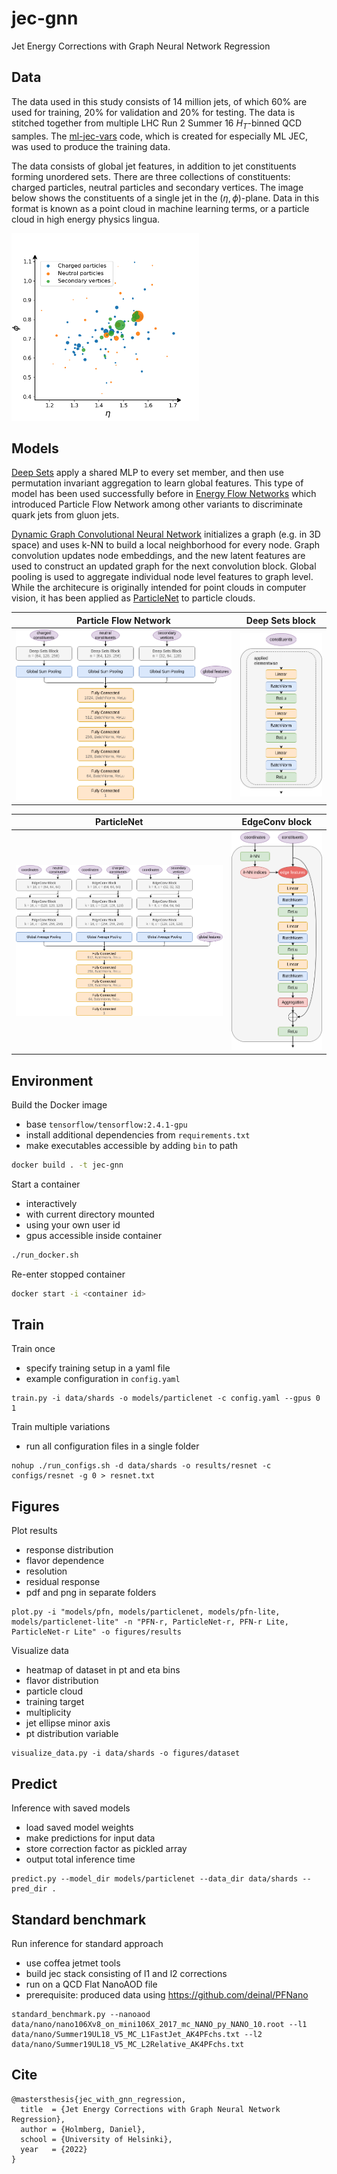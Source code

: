 # jec-gnn

Jet Energy Corrections with Graph Neural Network Regression

## Data

The data used in this study consists of 14 million jets, of which 60% are used for training, 20% for validation and 20% for testing. The data is stitched together from multiple LHC Run 2 Summer 16 $H_T$-binned QCD samples. The [ml-jec-vars](https://gitlab.cern.ch/dholmber/ml-jec-vars) code, which is created for especially ML JEC, was used to produce the training data.

The data consists of global jet features, in addition to jet constituents forming unordered sets. There are three collections of constituents: charged particles, neutral particles and secondary vertices. The image below shows the constituents of a single jet in the ($\eta, \phi$)-plane. Data in this format is known as a point cloud in machine learning terms, or a particle cloud in high energy physics lingua.

<img src="figures/dataset/png/particle_cloud.png" width="300px">

## Models

[Deep Sets](http://arxiv.org/abs/1703.06114) apply a shared MLP to every set member, and then use permutation invariant aggregation to learn global features. This type of model has been used successfully before in [Energy Flow Networks](http://arxiv.org/abs/1810.05165) which introduced Particle Flow Network among other variants to discriminate quark jets from gluon jets.

[Dynamic Graph Convolutional Neural Network](https://arxiv.org/abs/1801.07829) initializes a graph (e.g. in 3D space) and uses k-NN to build a local neighborhood for every node. Graph convolution updates node embeddings, and the new latent features are used to construct an updated graph for the next convolution block. Global pooling is used to aggregate individual node level features to graph level. While the architecure is originally intended for point clouds in computer vision, it has been applied as [ParticleNet](https://arxiv.org/abs/1902.08570) to particle clouds.

Particle Flow Network | Deep Sets block
--- | --- 
![](figures/models/pfn.png) | ![](figures/models/deep_sets.png)

ParticleNet | EdgeConv block
--- | --- 
![](figures/models/particlenet.png) | ![](figures/models/edge_conv.png)

## Environment

Build the Docker image
- base `tensorflow/tensorflow:2.4.1-gpu`
- install additional dependencies from `requirements.txt`
- make executables accessible by adding `bin` to path

```bash
docker build . -t jec-gnn
```

Start a container
- interactively
- with current directory mounted
- using your own user id
- gpus accessible inside container

```bash
./run_docker.sh
```

Re-enter stopped container

```bash
docker start -i <container id>
```

## Train

Train once
- specify training setup in a yaml file
- example configuration in `config.yaml`

```
train.py -i data/shards -o models/particlenet -c config.yaml --gpus 0 1
```

Train multiple variations
- run all configuration files in a single folder

```
nohup ./run_configs.sh -d data/shards -o results/resnet -c configs/resnet -g 0 > resnet.txt
```

## Figures

Plot results
- response distribution
- flavor dependence
- resolution
- residual response
- pdf and png in separate folders

```
plot.py -i "models/pfn, models/particlenet, models/pfn-lite, models/particlenet-lite" -n "PFN-r, ParticleNet-r, PFN-r Lite, ParticleNet-r Lite" -o figures/results
```

Visualize data
- heatmap of dataset in pt and eta bins
- flavor distribution
- particle cloud
- training target
- multiplicity
- jet ellipse minor axis
- pt distribution variable

```
visualize_data.py -i data/shards -o figures/dataset
```

## Predict

Inference with saved models
- load saved model weights
- make predictions for input data
- store correction factor as pickled array
- output total inference time

```
predict.py --model_dir models/particlenet --data_dir data/shards --pred_dir .
```

## Standard benchmark

Run inference for standard approach
- use coffea jetmet tools
- build jec stack consisting of l1 and l2 corrections
- run on a QCD Flat NanoAOD file
- prerequisite: produced data using https://github.com/deinal/PFNano

```
standard_benchmark.py --nanoaod data/nano/nano106Xv8_on_mini106X_2017_mc_NANO_py_NANO_10.root --l1 data/nano/Summer19UL18_V5_MC_L1FastJet_AK4PFchs.txt --l2 data/nano/Summer19UL18_V5_MC_L2Relative_AK4PFchs.txt
```

## Cite

```
@mastersthesis{jec_with_gnn_regression,
  title  = {Jet Energy Corrections with Graph Neural Network Regression},
  author = {Holmberg, Daniel},
  school = {University of Helsinki},
  year   = {2022}
}
```